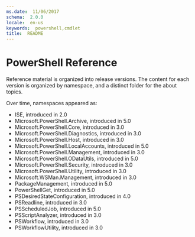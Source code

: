 ```yaml
---
ms.date:  11/06/2017
schema:  2.0.0
locale:  en-us
keywords:  powershell,cmdlet
title:  README
---
```

# PowerShell Reference

Reference material is organized into release versions. The content for each
version is organized by namespace, and a distinct folder for the about topics.

Over time, namespaces appeared as:

- ISE, introduced in 2.0
- Microsoft.PowerShell.Archive, introduced in 5.0
- Microsoft.PowerShell.Core, introduced in 3.0
- Microsoft.PowerShell.Diagnostics, introduced in 3.0
- Microsoft.PowerShell.Host, introduced in 3.0
- Microsoft.PowerShell.LocalAccounts, introduced in 5.0
- Microsoft.PowerShell.Management, introduced in 3.0
- Microsoft.PowerShell.ODataUtils, introduced in 5.0
- Microsoft.PowerShell.Security, introduced in 3.0
- Microsoft.PowerShell.Utility, introduced in 3.0
- Microsoft.WSMan.Management, introduced in 3.0
- PackageManagement, introduced in 5.0
- PowerShellGet, introduced in 5.0
- PSDesiredStateConfiguration, introduced in 4.0
- PSReadline, introduced in 3.0
- PSScheduledJob, introduced in 5.0
- PSScriptAnalyzer, introduced in 3.0
- PSWorkflow, introduced in 3.0
- PSWorkflowUtility, introduced in 3.0